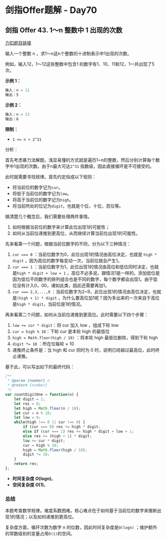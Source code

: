 # **剑指Offer题解 - Day70**

## 剑指 Offer 43. 1～n 整数中 1 出现的次数

[力扣题目链接](https://leetcode-cn.com/leetbook/read/illustration-of-algorithm/572jxs/)

输入一个整数 n ，求1～n这n个整数的十进制表示中1出现的次数。

例如，输入12，1～12这些整数中包含1 的数字有1、10、11和12，1一共出现了5次。

**示例 1：**

```jsx
输入：n = 12
输出：5
```

**示例 2：**

```jsx
输入：n = 13
输出：6
```

**限制：**

- `1 <= n < 2^31`

分析：

首先考虑暴力法解题。浅显易懂的方式就是遍历1~n的整数，然后分别计算每个数字中1出现的次数。由于n最大可达`2^31` 指数级，因此直接循环是不可接受的。

此时就需要寻找规律。首先约定俗成以下规则：

- 将当前位的数字记为`cur`。
- 将低于当前位的数字记为`low`。
- 将高于当前位的数字记为`high`。
- 将当前所处的位记为`digit`，也就是个位，十位，百位等。

搞清楚几个概念后，我们需要处理两件事情。

1. 如何根据当前位的数字来计算此位出现1的可能性；
2. 如何从当前位递推到更高位，从而继续计算当前位出现1的可能性。

先来看第一个问题，根据当前位数字的不同，分为以下三种情况：

1. `cur === 0` ：当前位数字为0，此位出现1的情况由高位决定，也就是 `high * digit` ，因为高位的数字每变动一次，当前位就会产生1。
2. `cur === 1` ：当前位数字为1，此位出现1的情况由高位和低位同时决定，也就是`high * digit + low + 1` ，高位不必多说，跟情况1是一样的。添加低位是因为低位不同数字的排列组合也是不同的数字，每个数字都会出现1。由于低位没有计入0，00，诸如此类，因此还需要再加1。
3. `cur === 2,3,...,9` ：当前位数字为2~9，此位出现1的情况由高位决定，也就是`(high + 1) * digit` ，为什么要高位加1呢？因为多出来的一次来自于高位是`high * digit`，当前位是1的情况。

再来看第二个问题，如何从当前位递推到更高位。此时需要以下四个步骤：

1. `low += cur * digit`：将 cur 加入 low ，组成下轮 low
2. `cur = high % 10`：下轮 cur 是本轮 high 的最低位
3. `high = Math.floor(high / 10)` ：将本轮 high 最低位删除，得到下轮 high
4. `digit *= 10` ：所在位每轮 × 10
5. 递推终止条件是：当 high 和 cur 同时为 0 时，说明已经越过最高位，此时终止递推。

基于此，可以写出如下的最终代码：

```jsx
/**
 * @param {number} n
 * @return {number}
 */
var countDigitOne = function(n) {
    let digit = 1;
    let res = 0;
    let high = Math.floor(n / 10);
    let cur = n % 10;
    let low = 0;
    while(high !== 0 || cur !== 0) {
        if (cur === 0) res += high * digit;
        else if (cur === 1) res += high * digit + low + 1;
        else res += (high + 1) * digit;
        low += cur * digit;
        cur = high % 10;
        high = Math.floor(high / 10);
        digit *= 10;
    }
    return res;
};
```

- **时间复杂度 *O*(logn)**。
- **空间复杂度 *O*(1)**。

### 总结

本题考查数学规律。难度系数困难。核心难点在于如何基于当前位的数字来推断出现1的情况；以及如何递推到更高位。

复杂度方面，循环次数为数字 n 的位数，因此时间复杂度是`O(logn)` ；维护额外的常数级别的变量占用`O(1)`的空间。
